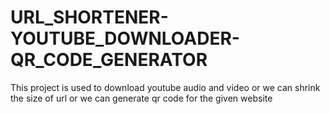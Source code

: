 # URL_SHORTENER-YOUTUBE_DOWNLOADER-QR_CODE_GENERATOR
This project is used to download youtube audio and video or we can shrink the size of url or we can generate qr code for the given website
